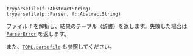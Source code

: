 ```
tryparsefile(f::AbstractString)
tryparsefile(p::Parser, f::AbstractString)
```

ファイル `f` を解析し、結果のテーブル（辞書）を返します。失敗した場合は [`ParserError`](@ref) を返します。

また、[`TOML.parsefile`](@ref) も参照してください。
